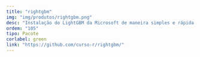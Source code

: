 ```yaml
---
title: "rightgbm"
img: "img/produtos/rightgbm.png"
desc: "Instalação do LightGBM da Microsoft de maneira simples e rápida."
ordem: "105"
tipo: Pacote
corlabel: green
link: "https://github.com/curso-r/rightgbm/"
---
```


<!--
# # planejamento
# 
# - auth0
# - treesnip
# - shinyhttr
# - livro
# - zen do R
# - decryptr
# - rightgbm
# - kuber
# - bltm
# - wavesurfer
# - pesqEle
# 
# # o que precisamos fazer?
# 
# - copiar a estrutura de cursos
# 
# - imagem
# - descrição
# - nome
-->